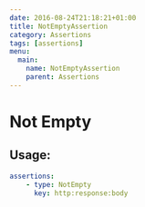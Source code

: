 ```yaml
---
date: 2016-08-24T21:18:21+01:00
title: NotEmptyAssertion
category: Assertions
tags: [assertions]
menu:
  main:
    name: NotEmptyAssertion
    parent: Assertions
---
```


# Not Empty

## Usage:

```yaml
assertions:
    - type: NotEmpty
      key: http:response:body
```
